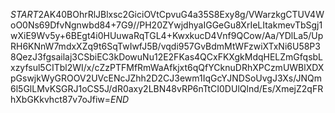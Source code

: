 $START$2AK40BOhrRlJBlxsc2GiciOVtCpvuG4a35S8Exy8g/VWarzkgCTUV4WoO0Ns69DfvNgnwbd84+7G9//PH20ZYwjdhyaIGGeGu8XrIeLItakmevTbSgj1wXiE9Wv5y+6BEgt4i0HUuwaRqTGL4+KwxkucD4Vnf9QCow/Aa/YDlLa5/UpRH6KNnW7mdxXZq9t6SqTwIwfJ5B/vqdi957GvBdmMtWFzwiXTxNi6U58P38QezJ3fgsailaj3CSbiEC3kDowuNu12E2FKas4QCxFKXgkMdqHELZmGfqsbLxzyfsul5CITbl2WI/x/cZzPTFMfRmWaAfkjxt6qQfYCknuDRhXPCzmUWBlXDXpGswjkWyGROOV2UVcENcJZhh2D2CJ3ewm1IqGcYJNDSoUvgJ3Xs/JNQm6l5GlLMvKSGRJ1oCS5J/dR0axy2LBN48vRP6nTtCI0DUlQlnd/Es/XmejZ2qFRhXbGKkvhct87v7oJfiw=$END$